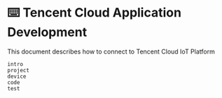 # ⌨️ Tencent Cloud Application Development

This document describes how to connect to Tencent Cloud IoT Platform

```{toctree}
intro
project
device
code
test
```
